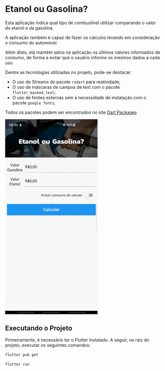 # Etanol ou Gasolina?

Esta aplicação indica qual tipo de combustível utilizar comparando o valor do etanol e da gasolina.

A aplicação também é capaz de fazer os cálculos levando em consideração o consumo do automóvel.

Além disto, ela mantém salvo na aplicação os últimos valores informados de consumo, de forma a evitar que o usuário informe os mesmos dados a cada uso.

Dentre as tecnologias utilizadas no projeto, pode-se destacar:

- O uso de Streams do pacote `rxdart` para reatividade;
- O uso de máscaras de campos de text com o pacote `flutter_masked_text`;
- O uso de fontes externas sem a necessidade de instalação com o pacote `google_fonts`;

Todos os pacotes podem ser encontrados no site [Dart Packages](https://pub.dev/)

<img src=".github/demo.gif" width="300" />

## Executando o Projeto

Primeiramente, é necessário ter o Flutter instalado. A seguir, na raiz do projeto, executar os seguintes comandos:

```bash
flutter pub get
```

```bash
flutter run
```
